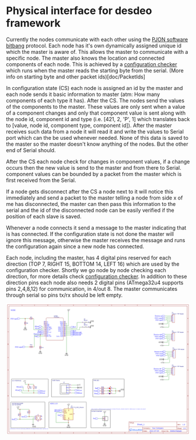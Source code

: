 # Physical interface for desdeo framework

Currently the nodes communicate with each other using the [PJON software bitbang](https://www.pjon.org/SoftwareBitBang.php) protocol. 
Each node has it's own dynamically assigned unique id which the master is aware of. This allows the master to communicate with a specific node. The master also knows the location and connected components of each node. This is achieved by a [configuration checker](doc/ConfigurationChecker) which runs when the master reads the starting byte from the serial.
(More info on starting byte and other packet ids)[doc/PacketIds] 

In configuration state (CS) each node is assigned an id by the master and each node sends it basic information to master (atm: How many components of each type it has).
After the CS. The nodes send the values of the components to the master. These values are only sent when a value of a component changes and only that component value is sent along with the node id, component id and type (i.e. [421, 2, 'P', 1] which translates back to [value, node id, component type, component id]). After the master receives such data from a node it will read it and write the values to Serial port which can the be used whenever needed. None of this data is saved to the master so the master doesn't know anything of the nodes. But the other end of Serial should.

After the CS each node check for changes in component values, if a change occurs then the new value is send to the master and from there to Serial. component values can be bounded by a packet from the master which is first received from the Serial.

If a node gets disconnect after the CS a node next to it will notice this immediately and send a packet to the master telling a node from side x of me has disconnected, the master can then pass this information to the serial and the id of the disconnected node can be easily verified if the position of each slave is saved. 

Whenever a node connects it send a message to the master indicating that is has connected. If the configuration state is not done the master will ignore this message, otherwise the master receives the message and runs the configuration again since a new node has connected.

Each node, including the master, has 4 digital pins reserved for each direction (TOP 7, RIGHT 15, BOTTOM 14, LEFT 16) which are used by the configuration checker. Shortly we go node by node checking each direction, for more details check [configuration checker](doc/ConfigurationChecker). In addition to these direction pins each node also needs 2 digital pins (ATmega32u4 supports pins 2,4,8,12) for communication, in 4/out 8. The master communicates through serial so pins tx/rx should be left empty.

![Shcematic of a node](doc/Schematics/node_schematic_v0_1.png)
